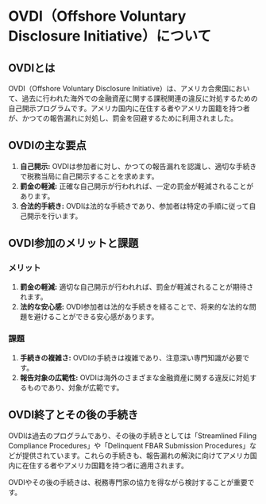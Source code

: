 # OVDI（Offshore Voluntary Disclosure Initiative）について

## OVDIとは

OVDI（Offshore Voluntary Disclosure Initiative）は、アメリカ合衆国において、過去に行われた海外での金融資産に関する課税関連の違反に対処するための自己開示プログラムです。アメリカ国内に在住する者やアメリカ国籍を持つ者が、かつての報告漏れに対処し、罰金を回避するために利用されました。

## OVDIの主な要点

1. **自己開示:** OVDIは参加者に対し、かつての報告漏れを認識し、適切な手続きで税務当局に自己開示することを求めます。
2. **罰金の軽減:** 正確な自己開示が行われれば、一定の罰金が軽減されることがあります。
3. **合法的手続き:** OVDIは法的な手続きであり、参加者は特定の手順に従って自己開示を行います。

## OVDI参加のメリットと課題

### メリット

1. **罰金の軽減:** 適切な自己開示が行われれば、罰金が軽減されることが期待されます。
2. **法的な安心感:** OVDI参加者は法的な手続きを経ることで、将来的な法的な問題を避けることができる安心感があります。

### 課題

1. **手続きの複雑さ:** OVDIの手続きは複雑であり、注意深い専門知識が必要です。
2. **報告対象の広範性:** OVDIは海外のさまざまな金融資産に関する違反に対処するものであり、対象が広範です。

## OVDI終了とその後の手続き

OVDIは過去のプログラムであり、その後の手続きとしては「Streamlined Filing Compliance Procedures」や「Delinquent FBAR Submission Procedures」などが提供されています。これらの手続きも、報告漏れの解決に向けてアメリカ国内に在住する者やアメリカ国籍を持つ者に適用されます。

OVDIやその後の手続きは、税務専門家の協力を得ながら検討することが重要です。
